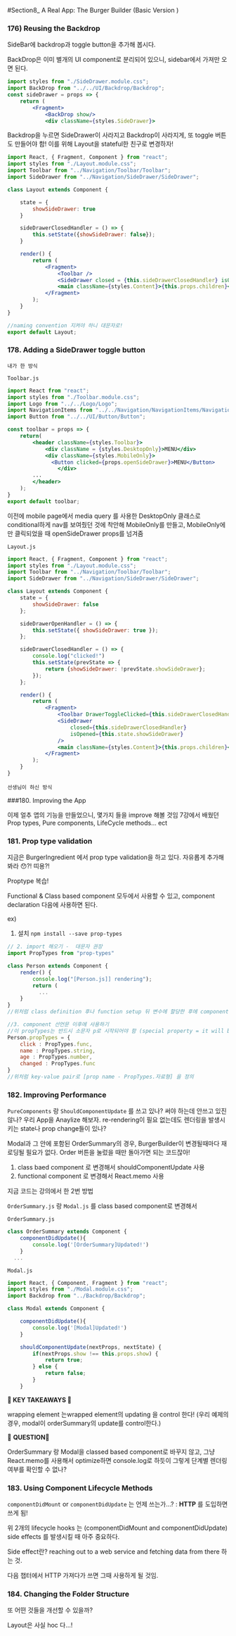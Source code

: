 #Section8_ A Real App: The Burger Builder (Basic Version )

### 176) Reusing the Backdrop

SideBar에 backdrop과 toggle button을 추가해 봅시다.

BackDrop은 이미 별개의 UI component로 분리되어 있으니, sidebar에서 가져만 오면 된다.

```jsx
import styles from "./SideDrawer.module.css";
import BackDrop from "../../UI/Backdrop/Backdrop";
const sideDrawer = props => {
    return (
        <Fragment>
            <BackDrop show/>
            <div className={styles.SideDrawer}>
```



Backdrop을 누르면 SideDrawer이 사라지고 Backdrop이 사라지게, 또 toggle 버튼도 만들어야 함!
이를 위해 Layout을 stateful한 친구로 변경하자!

```jsx
import React, { Fragment, Component } from "react";
import styles from "./Layout.module.css";
import Toolbar from "../Navigation/Toolbar/Toolbar";
import SideDrawer from "../Navigation/SideDrawer/SideDrawer";

class Layout extends Component {

    state = {
        showSideDrawer: true
    }

    sideDrawerClosedHandler = () => {
        this.setState({showSideDrawer: false});
    }

    render() {
        return (
            <Fragment>
                <Toolbar />
                <SideDrawer closed = {this.sideDrawerClosedHandler} isOpened = {this.state.showSideDrawer}/>
                <main className={styles.Content}>{this.props.children}</main>
            </Fragment>
        );
    }
}

//naming convention 지켜야 하니 대문자로!
export default Layout;
```



### 178. Adding a SideDrawer toggle button

`내가 한 방식`

`Toolbar.js`

```jsx
import React from "react";
import styles from "./Toolbar.module.css";
import Logo from "../../Logo/Logo";
import NavigationItems from "../../Navigation/NavigationItems/NavigationItems";
import Button from "../../UI/Button/Button";

const toolbar = props => {
    return(
        <header className={styles.Toolbar}>
            <div className = {styles.DesktopOnly}>MENU</div>
            <div className={styles.MobileOnly}>
              <Button clicked={props.openSideDrawer}>MENU</Button>
        		</div>
        ...
        </header>
    );
}
export default toolbar;
```

이전에 mobile page에서 media query 를 사용한 DesktopOnly 클래스로 conditional하게 nav를 보여줬던 것에 착안해 MobileOnly를 만들고, MobileOnly에만 클릭되었을 때 openSideDrawer props를 넘겨줌

`Layout.js`

```jsx
import React, { Fragment, Component } from "react";
import styles from "./Layout.module.css";
import Toolbar from "../Navigation/Toolbar/Toolbar";
import SideDrawer from "../Navigation/SideDrawer/SideDrawer";

class Layout extends Component {
    state = {
        showSideDrawer: false
    };

    sideDrawerOpenHandler = () => {
        this.setState({ showSideDrawer: true });
    };

    sideDrawerClosedHandler = () => {
        console.log("clicked!")
        this.setState(prevState => {
            return {showSideDrawer: !prevState.showSideDrawer};
        });
    };

    render() {
        return (
            <Fragment>
                <Toolbar DrawerToggleClicked={this.sideDrawerClosedHandler} />
                <SideDrawer
                    closed={this.sideDrawerClosedHandler}
                    isOpened={this.state.showSideDrawer}
                />
                <main className={styles.Content}>{this.props.children}</main>
            </Fragment>
        );
    }
}
```



`선생님이 하신 방식`



###180. Improving the App

이제 얼추 앱의 기능을 만들었으니, 몇가지 들을 improve 해볼 것임
7강에서 배웠던 Prop types, Pure components, LifeCycle methods... ect



### 181. Prop type validation

지금은 BurgerIngredient 에서 prop type validation을 하고 있다. 자유롭게 추가해봐라 😯?! 띠용?!

Proptype 복습!

Functional & Class based component 모두에서 사용할 수 있고, component declaration 다음에 사용하면 된다.

ex)

1. 설치 `npm install --save prop-types`

```jsx
// 2. import 해오기 -  대문자 권장
import PropTypes from "prop-types"

class Person extends Component {
    render() {
        console.log("[Person.js]] rendering");
        return (
          ...
    }
}
//위처럼 class definition 후나 function setup 뒤 변수에 할당한 후에 component에 접근 할 수 있다.

//3. component 선언문 이후에 사용하기
//이 propTypes는 반드시 소문자 p로 시작되어야 함 (special property = it will be a JS object from now on. React는 development mode에서 내가 incorrect props를 넘기면 warning을 줄 것임)
Person.propTypes = {
    click : PropTypes.func,
    name : PropTypes.string,
    age : PropTypes.number,
  	changed : PropTypes.func 
}
//위처럼 key-value pair로 [prop name - PropTypes.자료형] 을 정의
```



### 182. Improving Performance

`PureComponents` 랑 `ShouldComponentUpdate` 를 쓰고 있나? 써야 하는데 안쓰고 있진 않나?
우리 App을 Anaylize 해보자. re-rendering이 필요 없는데도 렌더링을 발생시키는 state나 prop change들이 있나? 

Modal과 그 안에 포함된 OrderSummary의 경우, BurgerBuilder이 변경될때마다 재로딩될 필요가 없다. Order 버튼을 눌렀을 때만 돌아가면 되는 코드잖아!

1) class baed component 로 변경해서 shouldComponentUpdate 사용
2) functional component 로 변경해서 React.memo 사용

지금 코드는 강의에서 한 2번 방법

`OrderSummary.js` 랑 `Modal.js` 를 class based component로 변경해서

`OrderSummary.js` 

```jsx
class OrderSummary extends Component {
    componentDidUpdate(){
        console.log('[OrderSummary]Updated!')
    } 
  ...
```

 `Modal.js` 

```jsx
import React, { Component, Fragment } from "react";
import styles from "./Modal.module.css";
import Backdrop from "../Backdrop/Backdrop";

class Modal extends Component {

    componentDidUpdate(){
        console.log('[Modal]Updated!')
    }

    shouldComponentUpdate(nextProps, nextState) {
        if(nextProps.show !== this.props.show) {
            return true;
        } else {
            return false;
        }
    }
```

**🔑 KEY TAKEAWAYS 🔑**

wrapping element 는wrapped element의 updating 을 control 한다!
(우리 예제의 경우, modal이 orderSummary의 update를 control한다.)

🤨 **QUESTION**🤨

OrderSummary 랑 Modal을  classed based component로 바꾸지 않고, 그냥 React.memo를 사용해서 optimize하면 console.log로 하듯이 그렇게 단계별 렌더링 여부를 확인할 수 없나?



### 183. Using Component Lifecycle Methods

`componentDidMount` or `componentDidUpdate` 는 언제 쓰는가...? : **HTTP** 를 도입하면 쓰게 됨!

위 2개의 lifecycle hooks 는 (componentDidMount and componentDidUpdate) side effects 를 발생시킬 때 아주 중요하다.

Side effect란? reaching out to a web service and fetching data from there 하는 것.

다음 챕터에서 HTTP 가져다가 쓰면 그때 사용하게 될 것임.



### 184. Changing the Folder Structure

또  어떤 것들을 개선할 수 있을까?

Layout은 사실 hoc 다...!